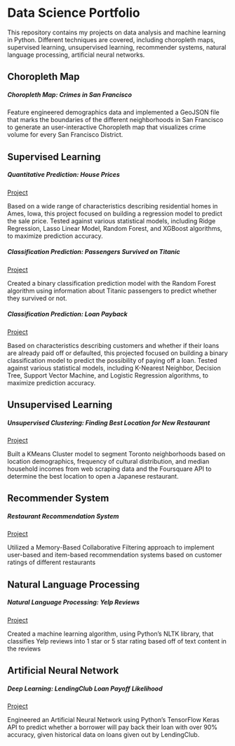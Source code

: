 # Data Science Portfolio
This repository contains my projects on data analysis and machine learning in Python. Different techniques are covered, including choropleth maps, supervised learning, unsupervised learning, recommender systems, natural language processing, artificial neural networks.

## Choropleth Map
##### **Choropleth Map: Crimes in San Francisco**

Feature engineered demographics data and implemented a GeoJSON file that marks the boundaries of the different neighborhoods in San Francisco to generate an user-interactive Choropleth map that visualizes crime volume for every San Francisco District.

## Supervised Learning
##### **Quantitative Prediction: House Prices**

[Project](https://github.com/jx22553/data-science-projects/blob/master/notebooks/Predicting%20House%20Prices.ipynb) 

Based on a wide range of characteristics describing residential homes in Ames, Iowa, this project focused on building a regression model to predict the sale price. Tested against various statistical models, including Ridge Regression, Lasso Linear Model, Random Forest, and XGBoost algorithms, to maximize prediction accuracy.

##### **Classification Prediction: Passengers Survived on Titanic**

[Project](https://github.com/jx22553/data-science-projects/blob/master/notebooks/Predicting%20Passenger%20Survival%20on%20Titanic%20Tragedy.ipynb) 

Created a binary classification prediction model with the Random Forest algorithm using information about Titanic passengers to predict whether they survived or not.

##### **Classification Prediction: Loan Payback**

[Project](https://github.com/jx22553/data-science-projects/blob/master/notebooks/Loan%20Payback%20Classification.ipynb) 

Based on characteristics describing customers and whether if their loans are already paid off or defaulted, this projected focused on building a binary classification model to predict the possibility of paying off a loan. Tested against various statistical models, including K-Nearest Neighbor, Decision Tree, Support Vector Machine, and Logistic Regression algorithms, to maximize prediction accuracy.

## Unsupervised Learning
##### **Unsupervised Clustering: Finding Best Location for New Restaurant**

[Project](https://github.com/jx22553/data-science-projects/blob/master/notebooks/Start-up%20Restaurant%20Finding%20Best%20Location%20with%20Clustering.ipynb) 

Built a KMeans Cluster model to segment Toronto neighborhoods based on location demographics, frequency of cultural distribution, and median household incomes from web scraping data and the Foursquare API to determine the best location to open a Japanese restaurant.

## Recommender System
##### **Restaurant Recommendation System**

[Project](https://github.com/jx22553/data-science-projects/blob/master/notebooks/Restaurant%20Recommendation%20System.ipynb) 

Utilized a Memory-Based Collaborative Filtering approach to implement user-based and item-based recommendation systems based on customer ratings of different restaurants

## Natural Language Processing
##### **Natural Language Processing: Yelp Reviews**

[Project](https://github.com/jx22553/data-science-projects/blob/master/notebooks/Natural%20Language%20Processing%20on%20Yelp%20Reviews.ipynb) 

Created a machine learning algorithm, using Python’s NLTK library, that classifies Yelp reviews into 1 star or 5 star rating based off of text content in the reviews

## Artificial Neural Network
##### **Deep Learning: LendingClub Loan Payoff Likelihood**

[Project](https://github.com/jx22553/data-science-projects/blob/master/notebooks/LendingClub%20Loan%20Payoff%20Likelihood%20using%20ANN.ipynb) 

Engineered an Artificial Neural Network using Python’s TensorFlow Keras API to predict whether a borrower will pay back their loan with over 90% accuracy, given historical data on loans given out by LendingClub.